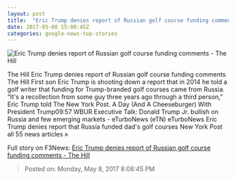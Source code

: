 ```yaml
---
layout: post
title:  "Eric Trump denies report of Russian golf course funding comments - The Hill"
date: 2017-05-08 15:08:45Z
categories: google-news-top-stories
---
```


![Eric Trump denies report of Russian golf course funding comments - The Hill](http://thehill.com/sites/default/files/blogs/trumperic_072016gn2_1.jpg)

The Hill Eric Trump denies report of Russian golf course funding comments The Hill First son Eric Trump is shooting down a report that in 2014 he told a golf writer that funding for Trump-branded golf courses came from Russia. “It's a recollection from some guy three years ago through a third person,” Eric Trump told The New York Post. A Day (And A Cheeseburger) With President Trump09:57 WBUR Executive Talk: Donald Trump Jr. bullish on Russia and few emerging markets - eTurboNews (eTN) eTurboNews Eric Trump denies report that Russia funded dad's golf courses New York Post all 55 news articles »


Full story on F3News: [Eric Trump denies report of Russian golf course funding comments - The Hill](http://www.f3nws.com/n/BvTJBG)

> Posted on: Monday, May 8, 2017 8:08:45 PM
